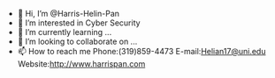 - 👋 Hi, I’m @Harris-Helin-Pan
- 👀 I’m interested in Cyber Security
- 🌱 I’m currently learning ...
- 💞️ I’m looking to collaborate on ...
- 📫 How to reach me 
     Phone:(319)859-4473
     E-mail:Helian17@uni.edu
     Website:http://www.harrispan.com

<!---
Harris-Helin-Pan/Harris-Helin-Pan is a ✨ special ✨ repository because its `README.md` (this file) appears on your GitHub profile.
You can click the Preview link to take a look at your changes.
--->
